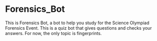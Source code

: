 # Forensics_Bot
This is Forensics Bot, a bot to help you study for the Science Olympiad Forensics Event. This is a quiz bot that gives questions and checks your answers. For now, the only topic is fingerprints. 
